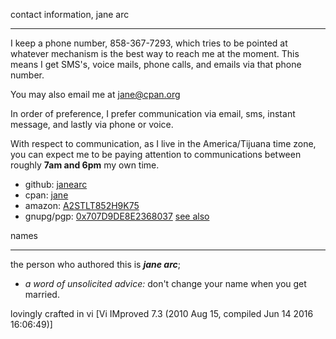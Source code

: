contact information, jane arc
- - -
I keep a phone number, 858-367-7293, which tries to be pointed at whatever
mechanism is the best way to reach me at the moment. This means I get SMS&apos;s,
voice mails, phone calls, and emails via that phone number.

You may also email me at [jane@cpan.org](mailto:jane@cpan.org)

In order of preference, I prefer communication via email, sms, instant
message, and lastly via phone or voice.

With respect to communication, as I live in the America/Tijuana time
zone, you can expect me to be paying attention to communications between
roughly **7am and 6pm** my own time.

* github: [janearc](https://github.com/janearc)
* cpan: [jane](http://search.cpan.org/~jane/)
* amazon: [A2STLT852H9K75](https://www.amazon.com/gp/pdp/profile/A2STLT852H9K75)
* gnupg/pgp: [0x707D9DE8E2368037](http://pgp.mit.edu/pks/lookup?op=get&search=0x707D9DE8E2368037) [see also](https://github.com/janearc/misc/tree/master/gnupg-pubkeys)

names
- - -
the person who authored this is ***jane arc***;

* *a word of unsolicited advice:* don&apos;t change your name when you get married.

lovingly crafted in vi [Vi IMproved 7.3 (2010 Aug 15, compiled Jun 14 2016 16:06:49)]
